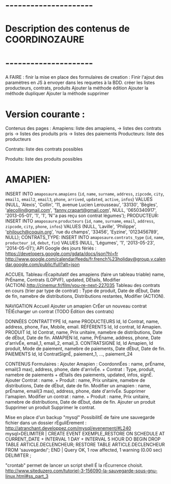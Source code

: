 # -_-_-_-_-_-_-_-_-_-_-_-_-_-_-_-_-_-_-_-_-
# Description des contenus de COORDINOZAURE
# -_-_-_-_-_-_-_-_-_-_-_-_-_-_-_-_-_-_-_-_-

A FAIRE :
finir la mise en place des formulaires de creation :
    Finir l'ajout des paramètres en JS à envoyer dans les requetes à la BDD.
créer les listes producteurs, contrats, produits 
Ajouter la méthode édition 
Ajouter la méthode dupliquer
Ajouter la méthode supprimer

# Version courante :
Contenus des pages :
Amapiens:
liste des amapiens,
-> listes des contrats pris -> listes des produits pris
-> listes des paiements
Producteurs: liste des producteurs

Contrats: liste des contrats possibles

Produits: liste des produits possibles












# AMAPIEN:
INSERT INTO `amaposaure`.`amapiens` (`id`, `name`, `surname`, `address`, `zipcode`, `city`, `email1`, `email2`, `email3`, `phone`, `arrived`, `updated`, `active`, `infos`) VALUES (NULL, 'Alexis', 'Collin', '11, avenue Lucien Lerousseau', '33130', 'Bègles', 'alecollin@gmail.com', 'fanny.crapart@gmail.com', NULL, '0650340917', '2013-05-01', '1', '1', 'N''a pas reçu son contrat légumes');
PRODUCTEUR:
INSERT INTO `amaposaure`.`producteurs` (`id`, `name`, `surname`, `email`, `address`, `zipcode`, `city`, `phone`, `infos`) VALUES (NULL, 'Laville', 'Philippe', 'philouch@coquin.org', 'rue du champs', '33456', 'Eyzine', '0123456789', NULL);
CONTRATS_TYPE:
INSERT INTO `amaposaure`.`contrats_type` (`id`, `name`, `producteur_id`, `debut`, `fin`) VALUES (NULL, 'Légumes', '1', '2013-05-23', '2014-05-01');
API Google des jours fériés :
https://developers.google.com/gdata/docs/json?hl=fr
http://www.google.com/calendar/feeds/fr.french%23holiday@group.v.calendar.google.com/public/full?alt=json

ACCUEIL
    Tableau rÉcapitulatif des amapiens (faire un tableau triable)
        name,
        PrÉname,
        Contrats (LOPVF),
        updated,
        DÉtails,
        Modifier (ACTION).http://cinemur.fr/film/you-re-next-227035
    Tableau des contrats en cours (trier par type de contrat) :
        Type de produit,
        Date de dÉbut,
        Date de fin,
        namebre de distributions,
        Distributions restantes,
        Modifier (ACTION).
        
NAVIGATION
    Accueil
    Ajouter un amapien
    CrÉer un nouveau contrat
    TÉlÉcharger un contrat (TODO Édition des contrats)

DONNÉES
    CONTRATTYPE
        Id,
        name
        PRODUCTEURS
        Id,
        Id Contrat,
        name,
        address,
        phone,
        Fax,
        Mobile,
        email.
    RÉFÉRENTS
        Id,
        Id contrat,
        Id Amapien.
    PRODUIT
        Id,
        Id Contrat,
        name,
        Prix unitaire,
        namebre de distributions,
        Date de dÉbut,
        Date de fin.
    AMAPIEN
        Id,
        name,
        PrÉname,
        address,
        phone,
        Date d'arrivÉe,
        email_1,
        email_2,
        email_3.
    CONTRATSIGNE
        Id,
        Id Amapien,
        Id produit,
        Mode de paiement,
        namebre de paiements,
        Date dÉbut,
        Date de fin.
    PAIEMENTS
        Id,
        Id ContratSignÉ,
        paiement_1, ..., paiement_24

CONTENUS
Formulaires :
Ajouter Amapien :
    CoordonnÉes : name, prÉname, email(3 max), address, phone, date d'arrivÉe.
    + Contrat : Type, produit, namebre de paiements + dÉtails des paiements, updated, infos, signÉ.
Ajouter Contrat :
    name.
    + Produit : name, Prix unitaire, namebre de distributions, Date de dÉbut, date de fin.
Modifier un amapien :
    name, prÉname, email(3 max), address, phone, date d'arrivÉe.
    Supprimer l'amapien.
Modifier un contrat : 
    name.
    + Produit : name, Prix unitaire, namebre de distributions, Date de dÉbut, date de fin.
    Ajouter un produit
    Supprimer un produit
    Supprimer le contrat.
    
Mise en place d'un backup
"mysql" PossibilitÉ de faire une sauvegarde fichier dans un dossier rÉguliÉrement :
http://atranchant.developpez.com/mysql/evenement/#L240
mysql>DELIMITER |
CREATE EVENT EXEMPLE_RESTORE
    ON SCHEDULE AT CURRENT_DATE + INTERVAL 1 DAY + INTERVAL 5 HOUR
    DO BEGIN
        DROP TABLE ARTICLE.DECLENCHEUR;
        RESTORE TABLE ARTICLE.DECLENCHEUR FROM 'sauvegarde/';
    END |
Query OK, 1 row affected, 1 warning (0.00 sec)
DELIMITER ;

"crontab" permet de lancer un script shell É la rÉcurrence choisit.
http://www.siteduzero.com/tutoriel-3-156090-la-sauvegarde-sous-gnu-linux.html#ss_part_3
